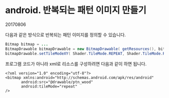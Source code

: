 # android. 반복되는 패턴 이미지 만들기

20170806



다음과 같은 방식으로 반복되는 패턴 이미지를 정의할 수 있습니다.

```java
Bitmap bitmap = ...
BitmapDrawable bitmapDrawable = new BitmapDrawable( getResources(), bitmap );
bitmapDrawable.setTileModeXY( Shader.TileMode.REPEAT, Shader.TileMode.REPEAT );
```



프로그램 코드가 아니라 xml로 리소스를 구성하려면 다음과 같이 하면 됩니다.

```
<?xml version="1.0" encoding="utf-8"?>
<bitmap xmlns:android="http://schemas.android.com/apk/res/android" 
       android:src="@drawable/ptn_wood" 
       android:tileMode="repeat" 
/>
```



